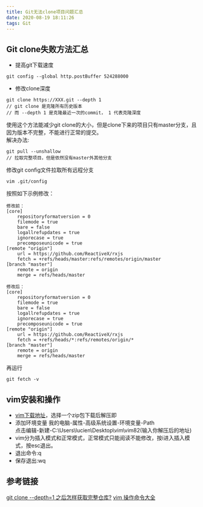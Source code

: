 ```yaml
---
title: Git无法clone项目问题汇总
date: 2020-08-19 18:11:26
tags: Git
---
```


## Git clone失败方法汇总
- 提高git下载速度
```
git config --global http.postBuffer 524288000
```
- 修改clone深度
```
git clone https://XXX.git --depth 1
// git clone 是克隆所有历史版本
// 而 --depth 1 是克隆最近一次的commit， 1 代表克隆深度
```
使用这个方法能减少git clone的大小，但是clone下来的项目只有master分支，且因为版本不完整，不能进行正常的提交。  
解决办法:
```
git pull --unshallow
// 拉取完整项目，但是依然没有master外其他分支
```
修改git config文件拉取所有远程分支
```
vim .git/config
```
按照如下示例修改：
```
修改前：
[core]
    repositoryformatversion = 0
    filemode = true
    bare = false
    logallrefupdates = true
    ignorecase = true
    precomposeunicode = true
[remote "origin"]
    url = https://github.com/ReactiveX/rxjs
    fetch = +refs/heads/master:refs/remotes/origin/master
[branch "master"]
    remote = origin
    merge = refs/heads/master

修改后：
[core]
    repositoryformatversion = 0
    filemode = true
    bare = false
    logallrefupdates = true
    ignorecase = true
    precomposeunicode = true
[remote "origin"]
    url = https://github.com/ReactiveX/rxjs
    fetch = +refs/heads/*:refs/remotes/origin/*
[branch "master"]
    remote = origin
    merge = refs/heads/master
```
再运行
```
git fetch -v
```
## vim安装和操作
- [vim下载地址](https://github.com/vim/vim-win32-installer/releases)，选择一个zip包下载后解压即
- 添加环境变量 我的电脑-属性-高级系统设置-环境变量-Path  
点击编辑-新建-C:\Users\lucien\Desktop\vim\vim82(输入你解压后的地址)
- vim分为插入模式和正常模式，正常模式只能阅读不能修改，按i进入插入模式，按esc退出。
- 退出命令:q
- 保存退出:wq

## 参考链接
[git clone --depth=1 之后怎样获取完整仓库?](https://segmentfault.com/q/1010000000409170)
[vim 操作命令大全](https://blog.csdn.net/weixin_37657720/article/details/80645991)